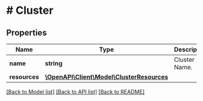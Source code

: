 # # Cluster

## Properties

Name | Type | Description | Notes
------------ | ------------- | ------------- | -------------
**name** | **string** | Cluster Name. | [optional]
**resources** | [**\OpenAPI\Client\Model\ClusterResources**](ClusterResources.md) |  | [optional]

[[Back to Model list]](../../README.md#models) [[Back to API list]](../../README.md#endpoints) [[Back to README]](../../README.md)
